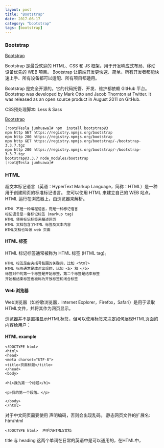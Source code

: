 ```yaml
---
layout: post
title: "Bootstrap"
date: 2017-06-17
category: "bootstrap"
tags: [bootstrap]
---
```

### Bootstrap

[Bootstrap](http://v3.bootcss.com/)

Bootstrap 是最受欢迎的 HTML、CSS 和 JS 框架，用于开发响应式布局、移动设备优先的 WEB 项目。
Bootstrap
让前端开发更快速、简单。所有开发者都能快速上手、所有设备都可以适配、所有项目都适用。

Bootstrap 是完全开源的。它的代码托管、开发、维护都依赖 GitHub 平台。
Bootstrap was developed by Mark Otto and Jacob Thornton at Twitter. It was
released as an open source product in August 2011 on GitHub.

CSS预处理脚本: Less & Sass

[Bootstrap](http://getbootstrap.com/getting-started/#download)

    [root@Tesla junhuawa]# npm  install bootstrap@3
    npm http GET https://registry.npmjs.org/bootstrap
    npm http 200 https://registry.npmjs.org/bootstrap
    npm http GET https://registry.npmjs.org/bootstrap/-/bootstrap-3.3.7.tgz
    npm http 200 https://registry.npmjs.org/bootstrap/-/bootstrap-3.3.7.tgz
    bootstrap@3.3.7 node_modules/bootstrap
    [root@Tesla junhuawa]# 

### HTML

超文本标记语言（英语：HyperText Markup
Language，简称：HTML）是一种用于创建网页的标准标记语言。
您可以使用 HTML 来建立自己的 WEB 站点，HTML 运行在浏览器上，由浏览器来解析。

    HTML 不是一种编程语言，而是一种标记语言
    标记语言是一套标记标签 (markup tag)
    HTML 使用标记标签来描述网页
    HTML 文档包含了HTML 标签及文本内容
    HTML文档也叫做 web 页面

#### HTML 标签

HTML 标记标签通常被称为 HTML 标签 (HTML tag)。

    HTML 标签是由尖括号包围的关键词，比如 <html>
    HTML 标签通常是成对出现的，比如 <b> 和 </b>
    标签对中的第一个标签是开始标签，第二个标签是结束标签
    开始和结束标签也被称为开放标签和闭合标签

#### Web 浏览器

Web浏览器（如谷歌浏览器，Internet Explorer，Firefox，Safari）是用于读取HTML文件，并将其作为网页显示。

浏览器并不是直接显示HTML标签，但可以使用标签来决定如何展现HTML页面的内容给用户：

#### HTML example

    <!DOCTYPE html>
    <html>
    <head>
    <meta charset="UTF-8">
    <title>页面标题</title>
    </head>
    <body>
    
    <h1>我的第一个标题</h1>
    
    <p>我的第一个段落。</p>
    
    </body>
    </html>


对于中文网页需要使用 <meta charset="utf-8"> 声明编码，否则会出现乱码。
静态网页文件的扩展名: htm/html 

    <!DOCTYPE html>  声明为HTML5文档

title 与 heading 这两个单词在日常的英语中是可以通用的，在HTML中，<title>
指定整个网页的标题，并不显示在网页上，而显示在浏览器窗口的标题栏中。
而heading标签使一些文本突出显示在网页上。 

一个网页只能有一个\<title\>, 且只能出现在\<head\>和\<\/head\> 标签之间，而\<h1\>, 
\<h2\> 和\<h3\> 可以有任意多个，顺序也可以根据需要任意安排。

### Node.js

    Node.js 是一个基于 Chrome V8 引擎的 JavaScript 运行环境。
    Node.js 使用了一个事件驱动、非阻塞式 I/O 的模型，使其轻量又高效。
    Node.js 的包管理器 npm，是全球最大的开源库生态系统。 

    npm: node package manager


#### Container in Bootstrap

container is a container of row elements.

row elements are containers of columns (the docs call it grid system)

Also, container sets the content's margins dealing with the responsive behaviors of your layout.

Thus the container class is often used to create 'boxed' contents based on the style guidelines of the Bootstrap project.

If you want to go "out of the box" creating a full width grid you can use only row elements with columns inside (spanning the usual 12cols total).

https://stackoverflow.com/questions/19983857/when-should-i-use-container-and-row-in-twitter-bootstrap-3

[The Subtle Magic Behind Why the Bootstrap 3 Grid Works](http://www.helloerik.com/the-subtle-magic-behind-why-the-bootstrap-3-grid-works)

http://getbootstrap.com/css/

### Less

Less 是一门 CSS 预处理语言，它扩充了 CSS 语言，增加了诸如变量、混合（mixin）、函数等功能，让 CSS 更易维护、方便制作主题、扩充。

Less 可以运行在 Node、浏览器和 Rhino 平台上。网上有很多第三方工具帮助你编译 Less 源码。
